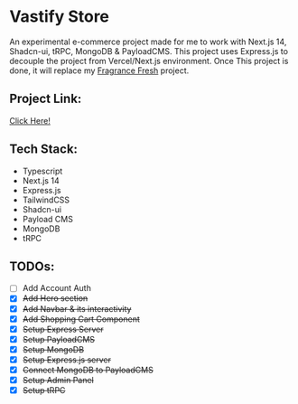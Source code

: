 # Vastify Store
An experimental e-commerce project made for me to work with Next.js 14, Shadcn-ui, tRPC, MongoDB & PayloadCMS. This project uses Express.js to decouple the project from Vercel/Next.js environment. Once This project is done, it will replace my [Fragrance Fresh](https://fragrance-fresh.vercel.app/) project.

## Project Link: 
[Click Here!](http://vastify.vercel.app/)

## Tech Stack:
- Typescript
- Next.js 14
- Express.js
- TailwindCSS
- Shadcn-ui
- Payload CMS  
- MongoDB 
- tRPC

## TODOs:
- [ ] Add Account Auth
- [x] ~~Add Hero section~~
- [x] ~~Add Navbar & its interactivity~~
- [x] ~~Add Shopping Cart Component~~
- [x] ~~Setup Express Server~~
- [x] ~~Setup PayloadCMS~~
- [x] ~~Setup MongoDB~~
- [x] ~~Setup Express.js server~~
- [x] ~~Connect MongoDB to PayloadCMS~~
- [x] ~~Setup Admin Panel~~
- [x] ~~Setup tRPC~~